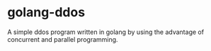 # golang-ddos

A simple ddos program written in golang by using the advantage of concurrent and parallel programming.

